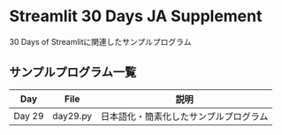 # Streamlit 30 Days JA Supplement

30 Days of Streamlitに関連したサンプルプログラム

## サンプルプログラム一覧

| Day | File | 説明 |
| --- | --- | --- |
| Day 29 | day29.py | 日本語化・簡素化したサンプルプログラム |
